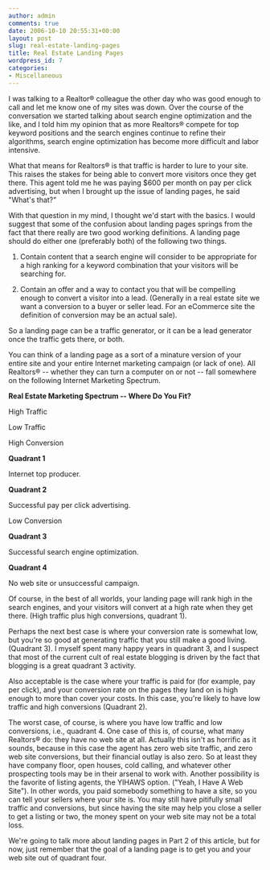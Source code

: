 ```yaml
---
author: admin
comments: true
date: 2006-10-10 20:55:31+00:00
layout: post
slug: real-estate-landing-pages
title: Real Estate Landing Pages
wordpress_id: 7
categories:
- Miscellaneous
---
```


I was talking to a Realtor® colleague the other day who was good enough to call and let me know one of my sites was down.  Over the course of the conversation we started talking about search engine optimization and the like, and I told him my opinion that as more Realtors® compete for top keyword positions and the search engines continue to refine their algorithms, search engine optimization has become more difficult and labor intensive.




What that means for Realtors® is that traffic is harder to lure to your site.  This raises the stakes for being able to convert more visitors once they get there.  This agent told me he was paying $600 per month on pay per click advertising, but when I brought up the issue of landing pages, he said "What's that?"




With that question in my mind, I thought we'd start with the basics. I would suggest that some of the confusion about landing pages springs from the fact that there really are two good working definitions.  A landing page should do either one (preferably both) of the following two things.






  1. Contain content that a search engine will consider to be appropriate for a high ranking for a keyword combination that your visitors will be searching for.


  2. Contain an offer and a way to contact you that will be compelling enough to convert a visitor into a lead.  (Generally in a real estate site we want a conversion to a buyer or seller lead.  For an eCommerce site the definition of conversion may be an actual sale).




So a landing page can be a traffic generator, or it can be a lead generator once the traffic gets there, or both.




You can think of a landing page as a sort of a minature version of your entire site and your entire Internet marketing campaign  (or lack of one).  All Realtors® -- whether they can turn a computer on or not -- fall somewhere on the following Internet Marketing Spectrum.




**Real Estate Marketing Spectrum -- Where Do You Fit?**











High Traffic


Low Traffic






High Conversion


**Quadrant 1**  

Internet top producer.


**Quadrant 2**  

Successful pay per click advertising.






Low Conversion


**Quadrant 3**  

Successful search engine optimization.


**Quadrant 4**  

No web site or unsuccessful campaign.





Of course, in the best of all worlds, your landing page will rank high in the search engines, and your visitors will convert at a high rate when they get there.  (High traffic plus high conversions, quadrant 1).




Perhaps the next best case is where your conversion rate is somewhat low, but you're so good at generating traffic that you still make a good living.  (Quadrant 3). I myself spent many happy years in quadrant 3, and I suspect that most of the current cult of real estate blogging is driven by the fact that blogging is a great quadrant 3 activity.  

Also acceptable is the case where your traffic is paid for (for example, pay per click), and your conversion rate on the pages they land on is high enough to more than cover your costs.  In this case, you're likely to have low traffic and high conversions (Quadrant 2).




The worst case, of course, is where you have low traffic and low conversions, i.e., quadrant 4.   One case of this is, of course, what many Realtors® do:  they have no web site at all.  Actually this isn't as horrific as it sounds, because in this case the agent has zero web site traffic, and zero web site conversions, but their financial outlay is also zero.  So at least they have company floor, open houses, cold calling, and whatever other prospecting tools may be in their arsenal to work with.  Another possibility is the favorite of listing agents, the YIHAWS option.  ("Yeah, I Have A Web Site").  In other words, you paid somebody something to have a site, so you can tell your sellers where your site is.  You may still have pitifully small traffic and conversions, but since having the site may help you close a seller to get a listing or two, the money spent on your web site may not be a total loss.




We're going to talk more about landing pages in Part 2 of this article, but for now, just remember that the goal of a landing page is to get you and your web site out of quadrant four.




